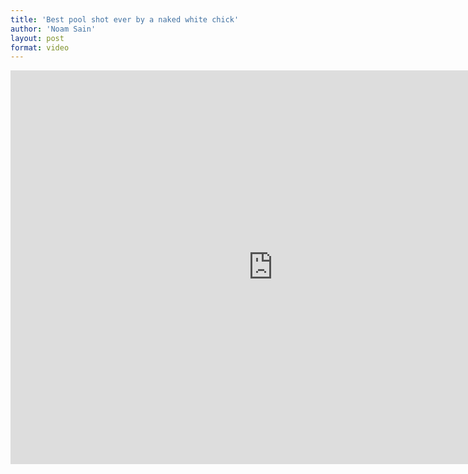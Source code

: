 ```yaml
---
title: 'Best pool shot ever by a naked white chick'
author: 'Noam Sain'
layout: post
format: video
---
```


<iframe allow="accelerometer; autoplay; clipboard-write; encrypted-media; gyroscope; picture-in-picture; web-share" allowfullscreen="" frameborder="0" height="630" loading="lazy" src="https://www.youtube.com/embed/UQAFCbsgQeo?feature=oembed" title="Best Pool Shot by a Naked White Chick" width="840"></iframe>